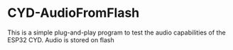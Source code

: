 # CYD-AudioFromFlash
This is a simple plug-and-play program to test the audio capabilities of the ESP32 CYD. Audio is stored on flash

